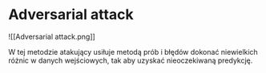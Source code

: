 # Adversarial attack
![[Adversarial attack.png]]

W tej metodzie atakujący usiłuje metodą prób i błędów dokonać niewielkich różnic w danych wejściowych, tak aby uzyskać nieoczekiwaną predykcję.